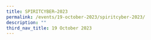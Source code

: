 ```yaml
---
title: SPIRITCYBER–2023
permalink: /events/19-october-2023/spiritcyber-2023/
description: ""
third_nav_title: 19 October 2023
---
```

